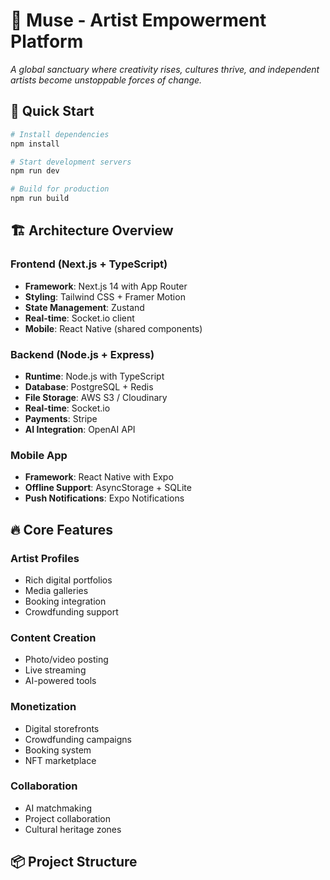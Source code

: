 # 🌺 Muse - Artist Empowerment Platform

*A global sanctuary where creativity rises, cultures thrive, and independent artists become unstoppable forces of change.*

## 🚀 Quick Start

```bash
# Install dependencies
npm install

# Start development servers
npm run dev

# Build for production
npm run build
```

## 🏗️ Architecture Overview

### Frontend (Next.js + TypeScript)
- **Framework**: Next.js 14 with App Router
- **Styling**: Tailwind CSS + Framer Motion
- **State Management**: Zustand
- **Real-time**: Socket.io client
- **Mobile**: React Native (shared components)

### Backend (Node.js + Express)
- **Runtime**: Node.js with TypeScript
- **Database**: PostgreSQL + Redis
- **File Storage**: AWS S3 / Cloudinary
- **Real-time**: Socket.io
- **Payments**: Stripe
- **AI Integration**: OpenAI API

### Mobile App
- **Framework**: React Native with Expo
- **Offline Support**: AsyncStorage + SQLite
- **Push Notifications**: Expo Notifications

## 🔥 Core Features

### Artist Profiles
- Rich digital portfolios
- Media galleries
- Booking integration
- Crowdfunding support

### Content Creation
- Photo/video posting
- Live streaming
- AI-powered tools

### Monetization
- Digital storefronts
- Crowdfunding campaigns
- Booking system
- NFT marketplace

### Collaboration
- AI matchmaking
- Project collaboration
- Cultural heritage zones

## 📦 Project Structure 